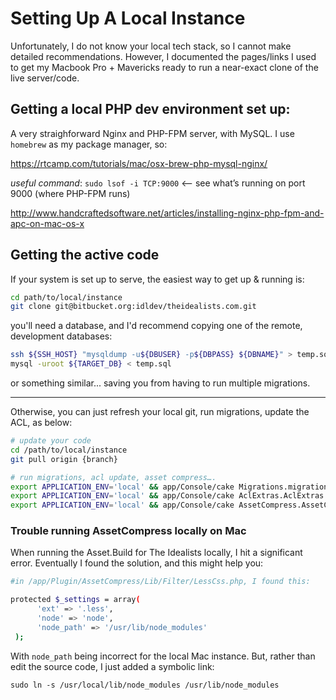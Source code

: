# Setting Up A Local Instance #

Unfortunately, I do not know your local tech stack, so I cannot make detailed recommendations. However, I documented the pages/links I used to get my Macbook Pro + Mavericks ready to run a near-exact clone of the live server/code.


## Getting a local PHP dev environment set up:
A very straighforward Nginx and PHP-FPM server, with MySQL. I use `homebrew` as my package manager, so:

https://rtcamp.com/tutorials/mac/osx-brew-php-mysql-nginx/

_useful command_:
`sudo lsof -i TCP:9000` <— see what’s running on port 9000 (where PHP-FPM runs)

http://www.handcraftedsoftware.net/articles/installing-nginx-php-fpm-and-apc-on-mac-os-x

## Getting the active code
If your system is set up to serve, the easiest way to get up & running is:

```bash
cd path/to/local/instance
git clone git@bitbucket.org:idldev/theidealists.com.git
```

you'll need a database, and I'd recommend copying one of the remote, development databases:

```bash
ssh ${SSH_HOST} "mysqldump -u${DBUSER} -p${DBPASS} ${DBNAME}" > temp.sql
mysql -uroot ${TARGET_DB} < temp.sql
```

or something similar... saving you from having to run multiple migrations.

****
Otherwise, you can just refresh your local git, run migrations, update the ACL, as below:

```bash
# update your code
cd /path/to/local/instance
git pull origin {branch}

# run migrations, acl update, asset compress….
export APPLICATION_ENV='local' && app/Console/cake Migrations.migration run all
export APPLICATION_ENV='local' && app/Console/cake AclExtras.AclExtras aco_update 
export APPLICATION_ENV='local' && app/Console/cake AssetCompress.AssetCompress build
```


### Trouble running AssetCompress locally on Mac
When running the Asset.Build for The Idealists locally, I hit a significant error. Eventually I found the solution, and this might help you:

```bash
#in /app/Plugin/AssetCompress/Lib/Filter/LessCss.php, I found this:

protected $_settings = array(
      'ext' => '.less',
      'node' => 'node',
      'node_path' => '/usr/lib/node_modules'
 );
```

With `node_path` being incorrect for the local Mac instance. But, rather than edit the source code, I just added a symbolic link:

`sudo ln -s /usr/local/lib/node_modules /usr/lib/node_modules`
